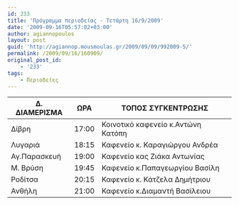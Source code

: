 ```yaml
---
id: 233
title: 'Πρόγραμμα περιοδείας - Τετάρτη 16/9/2009'
date: '2009-09-16T05:57:02+03:00'
author: agiannopoulos
layout: post
guid: 'http://agiannop.mousmoulas.gr/2009/09/09/992009-5/'
permalink: /2009/09/16/160909/
original_post_id:
    - '233'
tags:
    - Περιοδείες
---
```


| Δ. ΔΙΑΜΕΡΙΣΜΑ | ΩΡΑ | ΤΟΠΟΣ ΣΥΓΚΕΝΤΡΩΣΗΣ |
|---|---|---|
| Δίβρη | 17:00 | Κοινοτικό καφενείο κ.Αντώνη Κατόπη |
| Λυγαριά | 18:15 | Καφενείο κ. Καραγιώργου Ανδρέα |
| Αγ.Παρασκευή | 19:00 | Καφενείο κας Ζιάκα Αντωνίας |
| Μ. Βρύση | 19:45 | Καφενείο κ.Παπαγεωργίου Βασίλη |
| Ροδίτσα | 20:15 | Καφενείο κ. Κάτζελα Δημήτριου |
| Ανθήλη | 21:00 | Καφενείο κ.Διαμαντή Βασίλειου |